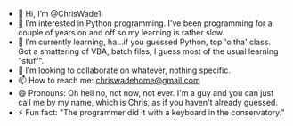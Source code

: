 - 👋 Hi, I’m @ChrisWade1
- 👀 I’m interested in Python programming. I've been programming for a couple of years on and off so my learning is rather slow.
- 🌱 I’m currently learning, ha…if you guessed Python, top 'o tha' class. Got a smattering of VBA, batch files, I guess most of the usual learning "stuff".
- 💞️ I’m looking to collaborate on whatever, nothing specific.
- 📫 How to reach me: chriswadehome@gmail.com
- 😄 Pronouns: Oh hell no, not now, not ever. I'm a guy and you can just call me by my name, which is Chris, as if you haven't already guessed.
- ⚡ Fun fact: "The programmer did it with a keyboard in the conservatory."

<!---
ChrisWade1/ChrisWade1 is a ✨ special ✨ repository because its `README.md` (this file) appears on your GitHub profile.
You can click the Preview link to take a look at your changes.
--->
